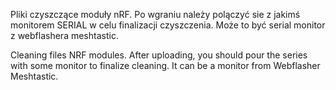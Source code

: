 Pliki czyszczące moduły nRF.
Po wgraniu należy polączyć sie z jakimś monitorem SERIAL w celu finalizacji czyszczenia.
Może to być serial monitor z webflashera meshtastic.

Cleaning files NRF modules.
After uploading, you should pour the series with some monitor to finalize cleaning.
It can be a monitor from Webflasher Meshtastic.
